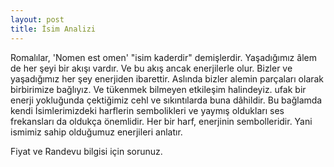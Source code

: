 ```yaml
---
layout: post
title: İsim Analizi
---
```


Romalılar, 'Nomen est omen' "isim kaderdir" demişlerdir.
Yaşadığımız âlem de her şeyi bir akışı vardır. Ve bu akış ancak enerjilerle olur. Bizler ve yaşadığımız her şey enerjiden ibarettir. Aslında bizler alemin parçaları olarak birbirimize bağlıyız. Ve tükenmek bilmeyen etkileşim halindeyiz. ufak bir enerji yokluğunda çektiğimiz cehl ve sıkıntılarda buna dâhildir. Bu bağlamda kendi İsimlerimizdeki harflerin sembolikleri ve yaymış oldukları ses frekansları da oldukça önemlidir. Her bir harf, enerjinin sembolleridir. Yani ismimiz sahip olduğumuz enerjileri anlatır.

Fiyat ve Randevu bilgisi için sorunuz.
